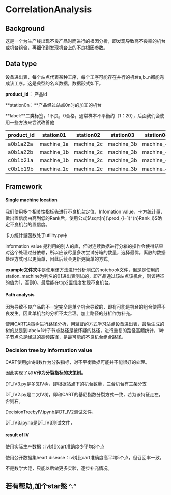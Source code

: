 # CorrelationAnalysis

## Background
这是一个为生产线出现不良产品时而进行的根因分析，即发现导致高不良率的机台或机台组合，再细化到发现机台上的不良根因参数。
## Data type

设备进出表，每个站点代表某种工序，每个工序可能存在并行的机台a,b..n都能完成该工序。这是典型的名义数据，数据形式如下。

**product_id**： 产品id

**station0n：**产品经过站点0n时的加工的机台

**label:**二类标签，1不良，0合格，通常样本不平衡约（1：20），后面我们会使用一些方法来尝试改善他

| product_id | station01  | station02  | station03  | station04  | label |
| ---------- | ---------- | ---------- | ---------- | ---------- | ----- |
| a0b1a22a   | machine_1a | machine_2c | machine_3b | machine_4c | 0     |
| a0b1a22b   | machine_1b | machine_2c | machine_3b | machine_4c | 1     |
| c0b1b21a   | machine_1b | machine_2c | machine_3b | machine_4c | 0     |
| c0b1b19b   | machine_1c | machine_2c | machine_3b | machine_4c | 0     |

## Framework

#### Single machine location

我们使用多个相关性指标先进行不良机台定位，Infomation value，卡方统计量，做出置信度由高到低的Rank后，使用公式$\sqrt[n]{\prod_{i=1}^{n}Rank_i}$确定不良机台的置信度。

卡方统计量函数处于utility.py中

information value 是利用的别人的库，但对连续数据进行分箱的操作会使得结果对这个处理过分依赖，所以应该尽量多次尝试分箱的数量，选择最优。离散的数据处理方式可以更简单，因此后续会更新更简单的方式。

**example文件夹**中是使用该方法进行分析测试的notebook文件，但是是使用的station_machine为列名的01进出表测试的，即产品通过该站点该机台，则该特征的值为1，否则0。最后能在top2置信度发现不良机台。

#### Path analysis

因为导致不良产品的不一定完全是单个机台导致的，即有可能是机台的组合使得不良发生。因此单机台的分析不太合理。加上路径的分析作为补充。

使用CART决策树进行路径分析，用监督的方式学习站点设备进出表，最后生成的树的总是到label=1叶子节点路径是被怀疑的路径，进行重复的路径高频统计，1叶子节点总是经过的高频路径，是最可能的不良机台组合路径。

### Decision tree by information value

CART使用gini指数作为分裂指标，对不平衡数据可能并不能很好的处理。

因此实现了以**IV作为分裂指标的决策树。**

DT_IV3.py是多叉IV树，即根据站点下的机台数量，三台机台有三条分支

DT_IV2.py是二叉IV树，即和CART的基尼指数分裂方式一致，若为该特征走左，否则右。

DecisionTreebyIV.ipynb是DT_IV2测试文件，

DT_IV3.ipynb是DT_IV3测试文件，

#### result of IV

使用实际生产数据：iv树比cart准确度少平均3个点

使用公开数据集heart disease：iv树比cart准确度高平均5个点，但召回率一致。

不是数学大佬，只能以后做更多实验，逐步补充情况。



## 若有帮助,加个star憋 ^.^



